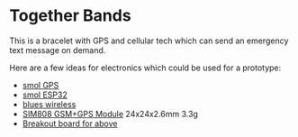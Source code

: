 # Together Bands

This is a bracelet with GPS and cellular tech which can send an
emergency text message on demand.

Here are a few ideas for electronics which could be used for a
prototype:

* [smol GPS](https://www.sparkfun.com/products/18623)
* [smol ESP32](https://www.sparkfun.com/products/18619)
* [blues wireless](https://blues.io/)
* [SIM808 GSM+GPS Module](https://www.adafruit.com/product/2637)
  24x24x2.6mm 3.3g
* [Breakout board for above](https://www.adafruit.com/product/2542)

